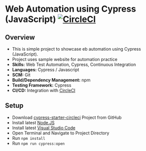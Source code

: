 # Web Automation using Cypress (JavaScript) [![CircleCI](https://circleci.com/gh/irfanalinoor/cypress-starter-circleci/tree/master.svg?style=svg)](https://circleci.com/gh/irfanalinoor/cypress-starter-circleci/tree/master)

## Overview
* This is simple project to showcase eb automation using Cypress (JavaScript).
* Project uses sample website for automation practice
* **Skills:** Web Test Automation, Cypress, Continuous Integration
* **Languages:** Cypress / Javascript
* **SCM:** Git
* **Build/Dependency Management:** npm
* **Testing Framework:** Cypress
* **CI/CD:** Integration with [CircleCI](https://circleci.com/gh/irfanalinoor)

## Setup
* Download [cypress-starter-circleci](https://github.com/irfanalinoor/cypress-starter-circleci) Project from GitHub
* Install latest [Node.JS](https://nodejs.org/en/download/)
* Install latest [Visual Studio Code](https://code.visualstudio.com/download)
* Open Terminal and Navigate to Project Directory
* Run `npm install`
* Run `npm run cypress:open`

